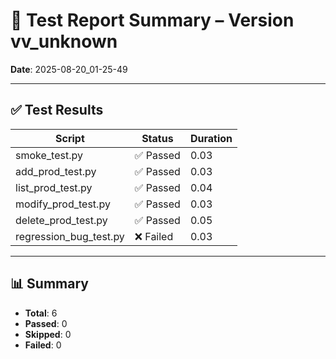 # 🧪 Test Report Summary – Version vv_unknown
**Date**: 2025-08-20_01-25-49

---

## ✅ Test Results

| Script | Status | Duration |
|--------|--------|----------|
| smoke_test.py | ✅ Passed | 0.03 |
| add_prod_test.py | ✅ Passed | 0.03 |
| list_prod_test.py | ✅ Passed | 0.04 |
| modify_prod_test.py | ✅ Passed | 0.03 |
| delete_prod_test.py | ✅ Passed | 0.05 |
| regression_bug_test.py | ❌ Failed | 0.03 |

---

## 📊 Summary
- **Total**: 6
- **Passed**: 0
- **Skipped**: 0
- **Failed**: 0
